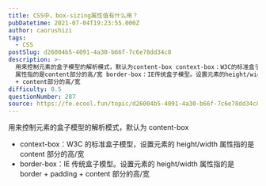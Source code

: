 ```yaml
---
title: CSS中，box-sizing属性值有什么用？
pubDatetime: 2021-07-04T19:23:55.000Z
author: caorushizi
tags:
  - CSS
postSlug: d26004b5-4091-4a30-b66f-7c6e78dd34c8
description: >-
  用来控制元素的盒子模型的解析模式，默认为content-box context-box：W3C的标准盒子模型，设置元素的 height/width
  属性指的是content部分的高/宽 border-box：IE传统盒子模型。设置元素的height/width属性指的是border + padding
  + content部分的高/宽
difficulty: 0.5
questionNumber: 287
source: https://fe.ecool.fun/topic/d26004b5-4091-4a30-b66f-7c6e78dd34c8
---
```


用来控制元素的盒子模型的解析模式，默认为 content-box

- context-box：W3C 的标准盒子模型，设置元素的 height/width 属性指的是 content 部分的高/宽
- border-box：IE 传统盒子模型。设置元素的 height/width 属性指的是 border + padding + content 部分的高/宽
